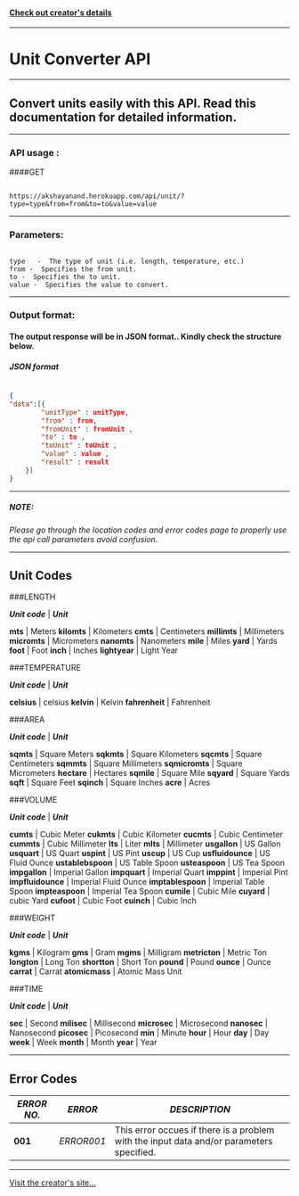 #### **[Check out creator's details](https://akshayanandraut.github.io)**

---

# Unit Converter API

---

## Convert units easily with this API. Read this documentation for detailed information.

---

### API usage : 
 
####GET
```

https://akshayanand.herokuapp.com/api/unit/?type=type&from=from&to=to&value=value

```


---

### Parameters:

```

type   -  The type of unit (i.e. length, temperature, etc.) 
from -  Specifies the from unit.
to -  Specifies the to unit.
value -  Specifies the value to convert.

```

-----

### Output format:

#### The output response will be in JSON format.. Kindly check the structure below.


##### JSON format

```json	

{
"data":[{
		"unitType" : unitType,
		"from" : from,
		"fromUnit" : fromUnit ,
		"to" : to ,
		"toUnit" : toUnit ,
		"value" : value ,
		"result" : result
	}]
}

```

---


##### NOTE:

_Please go through the location codes and error codes page to properly use the api call parameters avoid confusion._


---


## Unit Codes


###LENGTH

**_Unit code_** | **_Unit_**

**mts** | Meters
**kilomts** | Kilometers
**cmts** | Centimeters
**millimts** | Millimeters
**micromts** | Micrometers
**nanomts** | Nanometers
**mile** | Miles
**yard** | Yards
**foot** | Foot
**inch** | Inches
**lightyear** | Light Year


###TEMPERATURE

**_Unit code_** | **_Unit_**

**celsius** | celsius
**kelvin** | Kelvin
**fahrenheit** | Fahrenheit


###AREA

**_Unit code_** | **_Unit_**

**sqmts** | Square Meters
**sqkmts** | Square Kilometers
**sqcmts** | Square Centimeters
**sqmmts** | Square Millimeters
**sqmicromts** | Square Micrometers
**hectare** | Hectares
**sqmile** | Square Mile
**sqyard** | Square Yards
**sqft** | Square Feet
**sqinch** | Square Inches
**acre** | Acres

###VOLUME

**_Unit code_** | **_Unit_**

**cumts** | Cubic Meter
**cukmts** | Cubic Kilometer
**cucmts** | Cubic Centimeter
**cummts** | Cubic Millimeter
**lts** | Liter
**mlts** | Millimeter
**usgallon** | US Gallon
**usquart** | US Quart
**uspint** | US Pint
**uscup** | US Cup
**usfluidounce** | US Fluid Ounce
**ustablebspoon** | US Table Spoon
**usteaspoon** | US Tea Spoon
**impgallon** | Imperial Gallon
**impquart** | Imperial Quart
**imppint** | Imperial Pint
**impfluidounce** | Imperial Fluid Ounce
**imptablespoon** | Imperial Table Spoon
**impteaspoon** | Imperial Tea Spoon
**cumile** | Cubic Mile
**cuyard** | cubic Yard
**cufoot** | Cubic Foot
**cuinch** | Cubic Inch


###WEIGHT

**_Unit code_** | **_Unit_**

**kgms** | Kilogram
**gms** | Gram
**mgms** | Milligram
**metricton** | Metric Ton
**longton** | Long Ton
**shortton** | Short Ton
**pound** | Pound
**ounce** | Ounce
**carrat** | Carrat
**atomicmass** | Atomic Mass Unit


###TIME

**_Unit code_** | **_Unit_**

**sec** | Second
**milisec** | Millisecond
**microsec** | Microsecond
**nanosec** | Nanosecond
**picosec** | Picosecond
**min** | Minute
**hour** | Hour
**day** | Day
**week** | Week
**month** | Month
**year** | Year


 -----	
 
## Error Codes

 **_ERROR NO._** | **_ERROR_** | **_DESCRIPTION_**
-------------- | -------------- | ----------------
	**001**    | *ERROR001* | This error occues if there is a problem with the input data and/or parameters specified.
    
    
-----

[Visit the creator's site...](https://akshayanandraut.github.io)